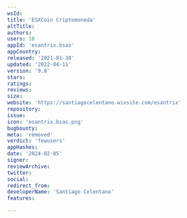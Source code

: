 ```yaml
---
wsId: 
title: 'ESXCoin Criptomoneda'
altTitle: 
authors: 
users: 10
appId: 'esantrix.bsas'
appCountry: 
released: '2021-01-30'
updated: '2022-04-11'
version: '9.8'
stars: 
ratings: 
reviews: 
size: 
website: 'https://santiagocelentano.wixsite.com/esantrix'
repository: 
issue: 
icon: 'esantrix.bsas.png'
bugbounty: 
meta: 'removed'
verdict: 'fewusers'
appHashes: 
date: '2024-02-05'
signer: 
reviewArchive: 
twitter: 
social: 
redirect_from: 
developerName: 'Santiago Celentano'
features: 

---
```


